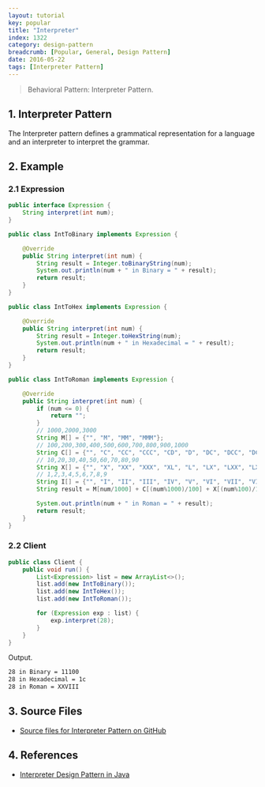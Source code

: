 ```yaml
---
layout: tutorial
key: popular
title: "Interpreter"
index: 1322
category: design-pattern
breadcrumb: [Popular, General, Design Pattern]
date: 2016-05-22
tags: [Interpreter Pattern]
---
```


> Behavioral Pattern: Interpreter Pattern.

## 1. Interpreter Pattern
The Interpreter pattern defines a grammatical representation for a language and an interpreter to interpret the grammar.

## 2. Example
### 2.1 Expression
```java
public interface Expression {
    String interpret(int num);
}

public class IntToBinary implements Expression {

    @Override
    public String interpret(int num) {
        String result = Integer.toBinaryString(num);
        System.out.println(num + " in Binary = " + result);
        return result;
    }
}

public class IntToHex implements Expression {

    @Override
    public String interpret(int num) {
        String result = Integer.toHexString(num);
        System.out.println(num + " in Hexadecimal = " + result);
        return result;
    }
}

public class IntToRoman implements Expression {

    @Override
    public String interpret(int num) {
        if (num <= 0) {
            return "";
        }
        // 1000,2000,3000
        String M[] = {"", "M", "MM", "MMM"};
        // 100,200,300,400,500,600,700,800,900,1000
        String C[] = {"", "C", "CC", "CCC", "CD", "D", "DC", "DCC", "DCCC", "CM"};
        // 10,20,30,40,50,60,70,80,90
        String X[] = {"", "X", "XX", "XXX", "XL", "L", "LX", "LXX", "LXXX", "XC"};
        // 1,2,3,4,5,6,7,8,9
        String I[] = {"", "I", "II", "III", "IV", "V", "VI", "VII", "VIII", "IX"};
        String result = M[num/1000] + C[(num%1000)/100] + X[(num%100)/10] + I[num%10];

        System.out.println(num + " in Roman = " + result);
        return result;
    }
}
```
### 2.2 Client
```java
public class Client {
    public void run() {
        List<Expression> list = new ArrayList<>();
        list.add(new IntToBinary());
        list.add(new IntToHex());
        list.add(new IntToRoman());

        for (Expression exp : list) {
            exp.interpret(28);
        }
    }
}
```
Output.
```sh
28 in Binary = 11100
28 in Hexadecimal = 1c
28 in Roman = XXVIII
```

## 3. Source Files
* [Source files for Interpreter Pattern on GitHub](https://github.com/jojozhuang/design-patterns-java/tree/master/design-pattern-interpreter)

## 4. References
* [Interpreter Design Pattern in Java](https://www.journaldev.com/1635/interpreter-design-pattern-java)
